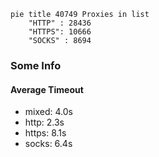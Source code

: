 
```mermaid
pie title 40749 Proxies in list
    "HTTP" : 28436
    "HTTPS": 10666
    "SOCKS" : 8694
```

### Some Info
#### Average Timeout

- mixed: 4.0s
- http: 2.3s
- https: 8.1s
- socks: 6.4s